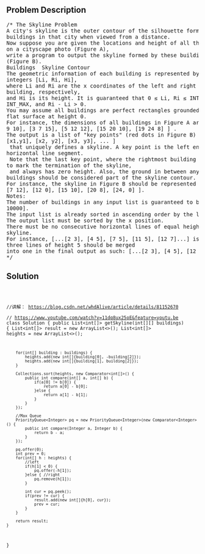 <!--
<style>
  body { font-family: Arial, sans-serif; }
  .container { max-width: 100%; margin: 0 auto; padding: 10px; }
  .comment-block { max-width: 30%; background-color: #f9f9f9; padding: 10px; border-left: 5px solid #ccc; overflow-wrap: break-word; white-space: pre-wrap; }
  .code-block { background-color: #f4f4f4; padding: 10px; border: 1px solid #ddd; overflow-wrap: break-word; white-space: pre-wrap; }
</style>
-->

<div class='container'>
<h2>Problem Description</h2>
<div class='comment-block'>
<pre>
/* The Skyline Problem
A city's skyline is the outer contour of the silhouette formed by all the
buildings in that city when viewed from a distance.
Now suppose you are given the locations and height of all the buildings as shown
on a cityscape photo (Figure A),
write a program to output the skyline formed by these buildings collectively
(Figure B).
Buildings  Skyline Contour
The geometric information of each building is represented by a triplet of
integers [Li, Ri, Hi],
where Li and Ri are the x coordinates of the left and right edge of the ith
building, respectively,
and Hi is its height. It is guaranteed that 0 ≤ Li, Ri ≤ INT_MAX, 0 < Hi ≤
INT_MAX, and Ri - Li > 0.
You may assume all buildings are perfect rectangles grounded on an absolutely
flat surface at height 0.
For instance, the dimensions of all buildings in Figure A are recorded as: [ [2
9 10], [3 7 15], [5 12 12], [15 20 10], [19 24 8] ] .
The output is a list of "key points" (red dots in Figure B) in the format of [
[x1,y1], [x2, y2], [x3, y3], ... ]
 that uniquely defines a skyline. A key point is the left endpoint of a
horizontal line segment.
 Note that the last key point, where the rightmost building ends, is merely used
to mark the termination of the skyline,
 and always has zero height. Also, the ground in between any two adjacent
buildings should be considered part of the skyline contour.
For instance, the skyline in Figure B should be represented as:[ [2 10], [3 15],
[7 12], [12 0], [15 10], [20 8], [24, 0] ].
Notes:
The number of buildings in any input list is guaranteed to be in the range [0,
10000].
The input list is already sorted in ascending order by the left x position Li.
The output list must be sorted by the x position.
There must be no consecutive horizontal lines of equal height in the output
skyline.
For instance, [...[2 3], [4 5], [7 5], [11 5], [12 7]...] is not acceptable; the
three lines of height 5 should be merged
into one in the final output as such: [...[2 3], [4 5], [12 7], ...]
*/
</pre>
</div>

<h2>Solution</h2>
<div class='code-block'>
<pre><code class='language-java'>

//讲解： https://blog.csdn.net/whdAlive/article/details/81152670   
// https://www.youtube.com/watch?v=11dq8ux25oE&feature=youtu.be
class Solution {
    public List<int[]> getSkyline(int[][] buildings) {
        List<int[]> result = new ArrayList<>();
        List<int[]> heights = new ArrayList<>();
        
        for(int[] building : buildings) {
            heights.add(new int[]{building[0], -building[2]});
            heights.add(new int[]{building[1], building[2]});
        }
        
        Collections.sort(heights, new Comparator<int[]>() {
            public int compare(int[] a, int[] b) {
                if(a[0] != b[0]) {
                    return a[0] - b[0];
                }else {
                    return a[1] - b[1];
                }
            }
        });
        
        //Max Queue
        PriorityQueue<Integer> pq = new PriorityQueue<Integer>(new Comparator<Integer>() {
            public int compare(Integer a, Integer b) {
                return b - a;
            }
        });
        
        pq.offer(0);
        int prev = 0;
        for(int[] h : heights) {
            //left 
            if(h[1] < 0) {
                pq.offer(-h[1]);
            }else { //right
                pq.remove(h[1]);
            }
            
            int cur = pq.peek();
            if(prev != cur) {
                result.add(new int[]{h[0], cur});
                prev = cur;
            }
        }
        
        return result;   
    }
}</code></pre>
</div>
</div>
